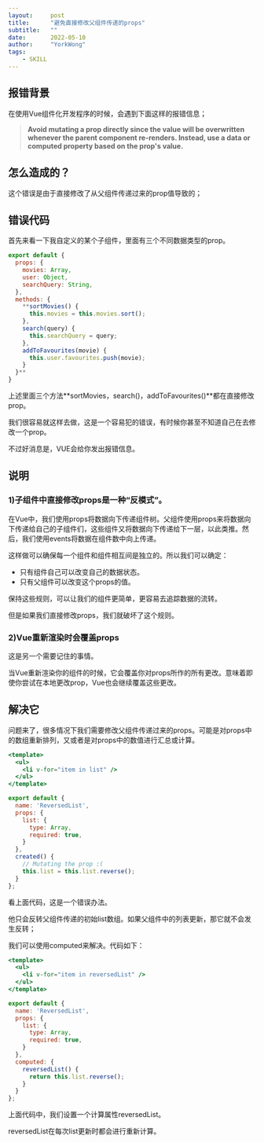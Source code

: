 ```yaml
---
layout:     post
title:      "避免直接修改父组件传递的props"
subtitle:   ""
date:       2022-05-10
author:     "YorkWong"
tags:
    - SKILL
---
```

## 报错背景

在使用Vue组件化开发程序的时候，会遇到下面这样的报错信息；

> **Avoid mutating a prop directly since the value will be overwritten whenever the parent component re-renders. 
Instead, use a data or computed property based on the prop's value.**
> 

## 怎么造成的？

这个错误是由于直接修改了从父组件传递过来的prop值导致的；

## 错误代码

首先来看一下我自定义的某个子组件，里面有三个不同数据类型的prop。

```jsx
export default {
  props: {
    movies: Array,
    user: Object,
    searchQuery: String,
  },
  methods: {
    **sortMovies() {
      this.movies = this.movies.sort();
    },
    search(query) {
      this.searchQuery = query;
    },
    addToFavourites(movie) {
      this.user.favourites.push(movie);
    }
  }**
}
```

上述里面三个方法**sortMovies，search()，addToFavourites()**都在直接修改prop。

我们很容易就这样去做，这是一个容易犯的错误，有时候你甚至不知道自己在去修改一个prop。

不过好消息是，VUE会给你发出报错信息。

## 说明

### 1)子组件中直接修改props是一种“反模式”。

在Vue中，我们使用props将数据向下传递组件树。父组件使用props来将数据向下传递给自己的子组件们，这些组件又将数据向下传递给下一层，以此类推。然后，我们使用events将数据在组件数中向上传递。

这样做可以确保每一个组件和组件相互间是独立的。所以我们可以确定：

- 只有组件自己可以改变自己的数据状态。
- 只有父组件可以改变这个props的值。

保持这些规则，可以让我们的组件更简单，更容易去追踪数据的流转。

但是如果我们直接修改props，我们就破坏了这个规则。

### 2)Vue重新渲染时会覆盖props

这是另一个需要记住的事情。

当Vue重新渲染你的组件的时候，它会覆盖你对props所作的所有更改。意味着即使你尝试在本地更改prop，Vue也会继续覆盖这些更改。

## 解决它

问题来了，很多情况下我们需要修改父组件传递过来的props。可能是对props中的数组重新排列，又或者是对props中的数值进行汇总或计算。

```jsx
<template>
  <ul>
    <li v-for="item in list" />
  </ul>
</template>

export default {
  name: 'ReversedList',
  props: {
    list: {
      type: Array,
      required: true,
    }
  },
  created() {
    // Mutating the prop :(
    this.list = this.list.reverse();
  }
};
```

看上面代码，这是一个错误办法。

他只会反转父组件传递的初始list数组。如果父组件中的列表更新，那它就不会发生反转；

我们可以使用computed来解决。代码如下：

```jsx
<template>
  <ul>
    <li v-for="item in reversedList" />
  </ul>
</template>

export default {
  name: 'ReversedList',
  props: {
    list: {
      type: Array,
      required: true,
    }
  },
  computed: {
    reversedList() {
      return this.list.reverse(); 
    }
  }
};
```

上面代码中，我们设置一个计算属性reversedList。

reversedList在每次list更新时都会进行重新计算。

